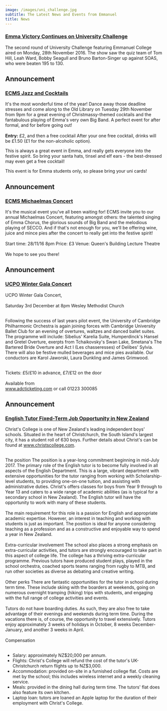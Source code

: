 ```yaml
---
image: /images/uni_challenge.jpg
subtitle: The Latest News and Events from Emmanuel
title: News
---
```


### [Emma Victory Continues on University Challenge](#)

The second round of University Challenge featuring Emmanuel College aired on Monday, 28th November 2016. The show saw the quiz team of Tom Hill, Leah Ward, Bobby Seagull and Bruno Barton-Singer up against SOAS, who were beaten 195 to 130.

## Announcement

### [ECMS Jazz and Cocktails](#)

It's the most wonderful time of the year! Dance away those deadline stresses and come along to the Old Library on Tuesday 29th November from 9pm for a great evening of Christmassy-themed cocktails and the fantabulous playing of Emma's very own Big Band. A perfect event for after formal, and for before going out! 
<br/><br/>
**Entry:** £2, and then a free cocktail 
After your one free cocktail, drinks will be £1.50 (£1 for the non-alcoholic option). 

This is always a great event in Emma, and really gets everyone into the festive spirit. So bring your santa hats, tinsel and elf ears - the best-dressed may even get a free cocktail! 

This event is for Emma students only, so please bring your uni cards!

## Announcement

### [ECMS Michaelmas Concert](#)

It's the musical event you've all been waiting for! ECMS invite you to our annual Michaelmas Concert, featuring amongst others: the talented singing of Emma Chorus, the glorious sounds of Big Band and the melodious playing of SECCO. And if that's not enough for you, we'll be offering wine, juice and mince pies after the concert to really get into the festive spirit! 
<br/><br/>
Start time: 28/11/16 8pm 
Price: £3
Venue: Queen's Building Lecture Theatre 
<br/><br/>
We hope to see you there! 


## Announcement

### [UCPO Winter Gala Concert](#)

UCPO Winter Gala Concert,<br/><br/> Saturday 3rd December at 8pm 
Wesley Methodist Church <br/><br/>

Following the success of last years pilot event, the University of Cambridge Philharmonic Orchestra is again joining forces with Cambridge University Ballet Club for an evening of overtures, waltzes and danced ballet suites. The programme will include: Sibelius' Karelia Suite, Humperdinck's Hansel and Gretel Overture, exerpts from Tchaikovsky's Swan Lake, Smetana's The Bartered Bride Overture and Act I (Les chasseresses) of Delibes' Sylvia. There will also be festive mulled beverages and mice pies available. Our conductors are Karol Jaworski, Laura Dunkling and James Grimwood.<br/><br/>

Tickets: £5/£10 in advance, £7/£12 on the door<br/><br/>
                                        Available from<br/> www.adcticketing.com or call 01223 300085

## Announcement

### [English Tutor Fixed-Term Job Opportunity in New Zealand](#)

Christ's College is one of New Zealand's leading independent boys' schools. Situated in the heart of Christchurch, the South Island's largest city, it has a student roll of 630 boys. Further details about Christ's can be found at www.christscollege.com. <br/><br/>

The position 
The position is a year-long commitment beginning in mid-July 2017. The primary role of the English tutor is to become fully involved in all aspects of the English Department. This is a large, vibrant department with extensive opportunities for the tutor ranging from working with Scholarship-level students, to providing one-on-one tuition, and assisting with administrative duties. Christ's offers classes for boys from Year 9 through to Year 13 and caters to a wide range of academic abilities (as is typical for a secondary school in New Zealand). The English tutor will have the opportunity to work with many of these students. 
<br/><br/>
The main requirement for this role is a passion for English and appropriate academic expertise. However, an interest in teaching and working with students is just as important. The position is ideal for anyone considering teaching as a profession and as a constructive and enjoyable way to spend a year in New Zealand. 
<br/><br/>
Extra-curricular involvement
The school also places a strong emphasis on extra-curricular activities, and tutors are strongly encouraged to take part in this aspect of college life. The college has a thriving extra-curricular programme. Previous tutors have produced student plays, played in the school orchestra, coached sports teams ranging from rugby to MTB, and run other societies as diverse as debating and creative writing. 
<br/><br/>
Other perks
There are fantastic opportunities for the tutor in school during term time. These include skiing with the boarders at weekends, going on numerous overnight tramping (hiking) trips with students, and engaging with the full range of college activities and events. 
<br/><br/>
Tutors do not have boarding duties. As such, they are also free to take advantage of their evenings and weekends during term time. During the vacations there is, of course, the opportunity to travel extensively. Tutors enjoy approximately 3 weeks of holidays in October, 8 weeks December-January, and another 3 weeks in April. 
<br/><br/>
Compensation<br/><br/>


- 	Salary: approximately NZ$20,000 per annum.
- 	Flights: Christ's College will refund the cost of the tutor's UK-Christchurch return flights up to NZ$3,000. 
- 	Accommodation: provided on-site in a furnished college flat. Costs are met by the school; this includes wireless internet and a weekly cleaning service. 
- 	Meals: provided in the dining hall during term time. The tutors' flat does also feature its own kitchen.
- 	Laptop loan: tutors are loaned an Apple laptop for the duration of their employment with Christ's College.